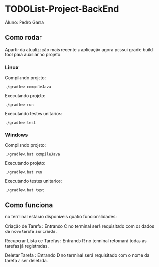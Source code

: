 # TODOList-Project-BackEnd

Aluno: Pedro Gama

## Como rodar

Apartir da atualização mais recente a aplicação agora possui gradle build tool para auxiliar no projeto

### Linux

Compilando projeto:

`./gradlew compileJava`

Executando projeto:

`./gradlew run`

Executando testes unitarios:

`./gradlew test`

### Windows

Compilando projeto:

`./gradlew.bat compileJava`

Executando projeto:

`./gradlew.bat run`

Executando testes unitarios:

`./gradlew.bat test`

## Como funciona

no terminal estarão disponíveis quatro funcionalidades:

Criação de Tarefa
: Entrando C no terminal será requisitado com os dados da nova tarefa ser criada.

Recuperar Lista de Tarefas
: Entrando R no terminal retornará todas as tarefas já registradas.

Deletar Tarefa
: Entrando D no terminal será requisitado com o nome da tarefa a ser deletada.

